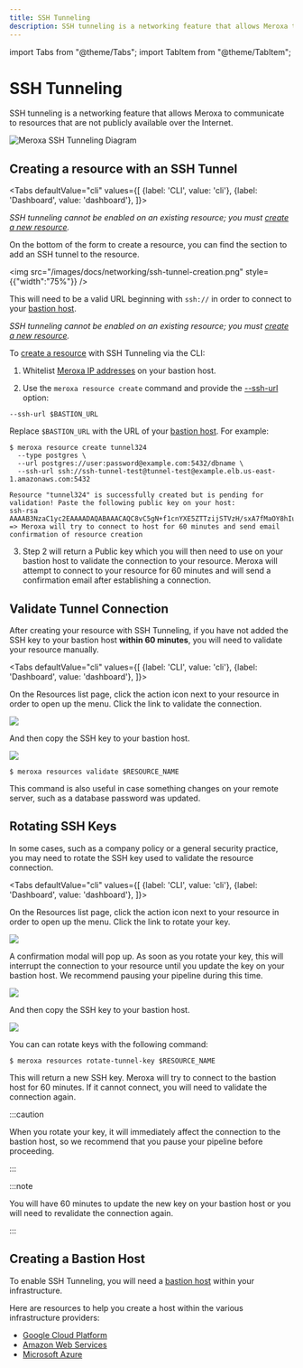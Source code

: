 ```yaml
---
title: SSH Tunneling
description: SSH tunneling is a networking feature that allows Meroxa to communicate to resources that are not publicly available over the Internet.
---
```


import Tabs from "@theme/Tabs";
import TabItem from "@theme/TabItem";

# SSH Tunneling

SSH tunneling is a networking feature that allows Meroxa to communicate to resources that are not publicly available over the Internet.

<img alt="Meroxa SSH Tunneling Diagram" src="/images/docs/networking/meroxa-ssh-tunneling-diagram.png" />

## Creating a resource with an SSH Tunnel

<Tabs
defaultValue="cli"
values={[
{label: 'CLI', value: 'cli'},
{label: 'Dashboard', value: 'dashboard'},
]}>
<TabItem value="dashboard">

_SSH tunneling cannot be enabled on an existing resource; you must [create a new resource](/docs/networking/ssh-tunneling#creating-a-resource-with-an-ssh-tunnel)._

On the bottom of the form to create a resource, you can find the section to add an SSH tunnel to the resource.

<img src="/images/docs/networking/ssh-tunnel-creation.png" style={{"width":"75%"}} />

This will need to be a valid URL beginning with `ssh://` in order to connect to your [bastion host](#creating-a-bastion-host).

</TabItem>
<TabItem value="cli">

_SSH tunneling cannot be enabled on an existing resource; you must [create a new resource](/docs/networking/ssh-tunneling#creating-a-resource-with-an-ssh-tunnel)._

To [create a resource](/docs/pipelines/resources#adding-resources) with SSH Tunneling via the CLI:

1. Whitelist [Meroxa IP addresses](https://docs.meroxa.com/docs/networking/meroxa-ips) on your bastion host.

2. Use the `meroxa resource create` command and provide the [--ssh-url](/cli/cmd/meroxa-resources-create) option:

```
--ssh-url $BASTION_URL
```

Replace `$BASTION_URL` with the URL of your [bastion host](#creating-a-bastion-host). For example:

```
$ meroxa resource create tunnel324
  --type postgres \
  --url postgres://user:password@example.com:5432/dbname \
  --ssh-url ssh://ssh-tunnel-test@tunnel-test@example.elb.us-east-1.amazonaws.com:5432

Resource "tunnel324" is successfully created but is pending for validation! Paste the following public key on your host:
ssh-rsa AAAAB3NzaC1yc2EAAAADAQABAAACAQC8vC5gN+f1cnYXE5ZTTzijSTVzH/sxA7fMaOY8hIudBNYUBk8dHkj9DQjdz+ecqUltNm/QsMkxCpcg0U279ZLcZ3hTSVfgs3I7aLPV
=> Meroxa will try to connect to host for 60 minutes and send email confirmation of resource creation
```

3. Step 2 will return a Public key which you will then need to use on your bastion host to validate the connection to your resource. Meroxa will attempt to connect to your resource for 60 minutes and will send a confirmation email after establishing a connection.

</TabItem>
</Tabs>

## Validate Tunnel Connection

After creating your resource with SSH Tunneling, if you have not added the SSH key to your bastion host **within 60 minutes**, you will need to validate your resource manually.

<Tabs
defaultValue="cli"
values={[
{label: 'CLI', value: 'cli'},
{label: 'Dashboard', value: 'dashboard'},
]}>
<TabItem value="dashboard">

On the Resources list page, click the action icon next to your resource in order to open up the menu. Click the link to validate the connection.

<img src="/images/docs/networking/ssh-tunnel-list-view.png" />

And then copy the SSH key to your bastion host.

<img src="/images/docs/networking/copy-ssh-key.png" />

</TabItem>
<TabItem value="cli">

```
$ meroxa resources validate $RESOURCE_NAME
```

This command is also useful in case something changes on your remote server, such as a database password was updated.
</TabItem>
</Tabs>

## Rotating SSH Keys

In some cases, such as a company policy or a general security practice, you may need to rotate the SSH key used to validate the resource connection.

<Tabs
defaultValue="cli"
values={[
{label: 'CLI', value: 'cli'},
{label: 'Dashboard', value: 'dashboard'},
]}>
<TabItem value="dashboard">

On the Resources list page, click the action icon next to your resource in order to open up the menu. Click the link to rotate your key.

<img src="/images/docs/networking/ssh-tunnel-list-view.png" />

A confirmation modal will pop up. As soon as you rotate your key, this will interrupt the connection to your resource until you update the key on your bastion host. We recommend pausing your pipeline during this time.

<img src="/images/docs/networking/ssh-tunnel-rotate-confirm.png" />

And then copy the SSH key to your bastion host.

<img src="/images/docs/networking/copy-ssh-key.png" />

</TabItem>
<TabItem value="cli">

You can can rotate keys with the following command:

```
$ meroxa resources rotate-tunnel-key $RESOURCE_NAME
```

This will return a new SSH key. Meroxa will try to connect to the bastion host for 60 minutes. If it cannot connect, you will need to validate the connection again.

</TabItem>
</Tabs>

:::caution

When you rotate your key, it will immediately affect the connection to the bastion host, so we recommend that you pause your pipeline before proceeding.

:::

:::note

You will have 60 minutes to update the new key on your bastion host or you will need to revalidate the connection again.

:::

## Creating a Bastion Host

To enable SSH Tunneling, you will need a [bastion host](https://en.wikipedia.org/wiki/Bastion_host) within your infrastructure.

Here are resources to help you create a host within the various infrastructure providers:

- [Google Cloud Platform](https://cloud.google.com/solutions/connecting-securely#bastion)
- [Amazon Web Services](https://aws.amazon.com/quickstart/architecture/linux-bastion/)
- [Microsoft Azure](https://docs.microsoft.com/en-us/azure/bastion/tutorial-create-host-portal)
